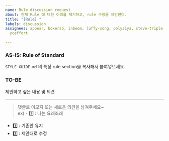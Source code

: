 ```yaml
---
name: Rule discussion request
about: 현재 Rule 에 대한 이의를 제기하고, rule 수정을 제안한다.
title: "[Rule] "
labels: discussion
assignees: appear, boxersb, inbeom, luffy-song, polysiya, steve-triple, torres-triple,
  yceffort

---
```


### AS-IS: Rule of Standard
`STYLE_GUIDE.md` 의 특정 rule section을 복사해서 붙여넣으세요.


### TO-BE

제안하고 싶은 내용 및 의견

----
> 댓글로 이모지 또는 새로운 의견을 남겨주세요~  
> ex) - :three: : 나는 요래조래

- :one: : 기존안 유지
- :two: : 제안대로 수정
